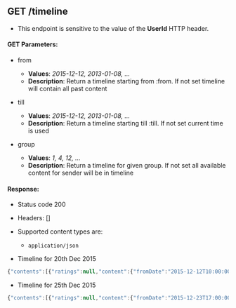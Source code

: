 ## GET /timeline


- This endpoint is sensitive to the value of the **UserId** HTTP header.

#### GET Parameters:

- from
     - **Values**: *2015-12-12, 2013-01-08, ...*
     - **Description**: Return a timeline starting from :from. If not set timeline will contain all past content

- till
     - **Values**: *2015-12-12, 2013-01-08, ...*
     - **Description**: Return a timeline starting till :till. If not set current time is used

- group
     - **Values**: *1, 4, 12, ...*
     - **Description**: Return a timeline for given group. If not set all available content for sender will be in timeline


#### Response:

- Status code 200
- Headers: []

- Supported content types are:

    - `application/json`

- Timeline for 20th Dec 2015

```javascript
{"contents":[{"ratings":null,"content":{"fromDate":"2015-12-12T10:00:00Z","allDay":false,"location":"Meeting Room C","participants":[1,2,3,4,5,6,7],"toDate":"2015-12-12T11:00:00Z","id":2,"title":"Jour fixe","type":"PlainEvent","contentKey":{"contentId":1,"contentType":"event"},"description":"","creatorId":1},"happened":"2015-12-12T10:00:00Z"},{"ratings":null,"content":{"subPostCount":2,"text":"Hi there!","created":"2015-12-08T19:00:00Z","subPosts":[{"subPostCount":0,"text":"Welcome to this group.","created":"2015-12-08T19:02:00Z","subPosts":[],"groupId":1,"id":2,"updated":null,"type":"fullPost","contentKey":{"contentId":0,"contentType":"post"},"creatorId":2,"parentPostId":1},{"subPostCount":0,"text":"Thanks!","created":"2015-12-08T19:03:52Z","subPosts":[],"groupId":1,"id":3,"updated":null,"type":"fullPost","contentKey":{"contentId":0,"contentType":"post"},"creatorId":1,"parentPostId":1}],"groupId":1,"id":1,"updated":null,"type":"fullPost","contentKey":{"contentId":0,"contentType":"post"},"creatorId":1,"parentPostId":null},"happened":"2015-12-08T19:00:00Z"}],"till":"2015-12-20T02:00:00Z"}
```

- Timeline for 25th Dec 2015

```javascript
{"contents":[{"ratings":null,"content":{"fromDate":"2015-12-23T17:00:00Z","allDay":false,"location":"Main building","participants":[2,3,6],"toDate":"2015-12-24T06:00:00Z","id":1,"title":"Xmas party","type":"PlainEvent","contentKey":{"contentId":1,"contentType":"event"},"description":"Friends and family welcome","creatorId":1},"happened":"2015-12-23T17:00:00Z"},{"ratings":null,"content":{"fromDate":"2015-12-12T10:00:00Z","allDay":false,"location":"Meeting Room C","participants":[1,2,3,4,5,6,7],"toDate":"2015-12-12T11:00:00Z","id":2,"title":"Jour fixe","type":"PlainEvent","contentKey":{"contentId":1,"contentType":"event"},"description":"","creatorId":1},"happened":"2015-12-12T10:00:00Z"},{"ratings":null,"content":{"subPostCount":2,"text":"Hi there!","created":"2015-12-08T19:00:00Z","subPosts":[{"subPostCount":0,"text":"Welcome to this group.","created":"2015-12-08T19:02:00Z","subPosts":[],"groupId":1,"id":2,"updated":null,"type":"fullPost","contentKey":{"contentId":0,"contentType":"post"},"creatorId":2,"parentPostId":1},{"subPostCount":0,"text":"Thanks!","created":"2015-12-08T19:03:52Z","subPosts":[],"groupId":1,"id":3,"updated":null,"type":"fullPost","contentKey":{"contentId":0,"contentType":"post"},"creatorId":1,"parentPostId":1}],"groupId":1,"id":1,"updated":null,"type":"fullPost","contentKey":{"contentId":0,"contentType":"post"},"creatorId":1,"parentPostId":null},"happened":"2015-12-08T19:00:00Z"}],"till":"2015-12-25T12:00:00Z"}
```

